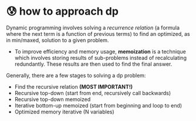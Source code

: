 # 😰 how to approach dp

Dynamic programming involves solving a _recurrence relation_ (a formula where the next term is a function of previous terms) to find an optimized, as in min/maxed, solution to a given problem.

* To improve efficiency and memory usage, **memoization** is a technique which involves storing results of sub-problems instead of recalculating redundantly. These results are then used to find the final answer.

Generally, there are a few stages to solving a dp problem:

* Find the recursive relation **(MOST IMPORTANT!)**
* Recursive top-down (start from end, recursively call backwards)
* Recursive top-down memoized
* Iterative bottom-up memoized (start from beginning and loop to end)
* Optimized memory iterative (N variables)
